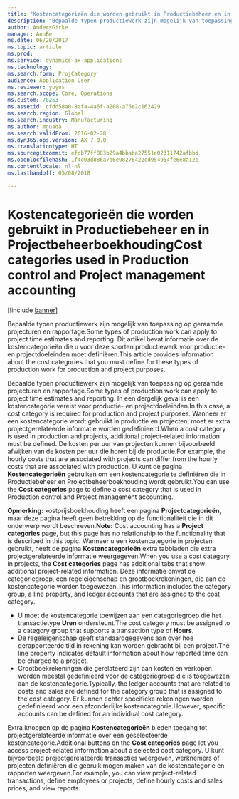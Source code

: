 ```yaml
---
title: "Kostencategorieën die worden gebruikt in Productiebeheer en in Projectbeheerboekhouding"
description: "Bepaalde typen productiewerk zijn mogelijk van toepassing op geraamde projecturen en rapportage. Dit artikel bevat informatie over de kostencategorieën die u voor deze soorten productiewerk voor productie- en projectdoeleinden moet definiëren."
author: AndersGirke
manager: AnnBe
ms.date: 06/20/2017
ms.topic: article
ms.prod: 
ms.service: dynamics-ax-applications
ms.technology: 
ms.search.form: ProjCategory
audience: Application User
ms.reviewer: yuyus
ms.search.scope: Core, Operations
ms.custom: 78253
ms.assetid: cfdd58a0-8afa-4a6f-a208-a76e2c162429
ms.search.region: Global
ms.search.industry: Manufacturing
ms.author: mguada
ms.search.validFrom: 2016-02-28
ms.dyn365.ops.version: AX 7.0.0
ms.translationtype: HT
ms.sourcegitcommit: efcb77ff883b29a4bbaba27551e02311742afbbd
ms.openlocfilehash: 1f4c03d886a7a6e98276422cd954954fe6e8a12e
ms.contentlocale: nl-nl
ms.lasthandoff: 05/08/2018

---
```


# <a name="cost-categories-used-in-production-control-and-project-management-accounting"></a><span data-ttu-id="f8b4e-104">Kostencategorieën die worden gebruikt in Productiebeheer en in Projectbeheerboekhouding</span><span class="sxs-lookup"><span data-stu-id="f8b4e-104">Cost categories used in Production control and Project management accounting</span></span>

[!include [banner](../includes/banner.md)]

<span data-ttu-id="f8b4e-105">Bepaalde typen productiewerk zijn mogelijk van toepassing op geraamde projecturen en rapportage.</span><span class="sxs-lookup"><span data-stu-id="f8b4e-105">Some types of production work can apply to project time estimates and reporting.</span></span> <span data-ttu-id="f8b4e-106">Dit artikel bevat informatie over de kostencategorieën die u voor deze soorten productiewerk voor productie- en projectdoeleinden moet definiëren.</span><span class="sxs-lookup"><span data-stu-id="f8b4e-106">This article provides information about the cost categories that you must define for these types of production work for production and project purposes.</span></span>

<span data-ttu-id="f8b4e-107">Bepaalde typen productiewerk zijn mogelijk van toepassing op geraamde projecturen en rapportage.</span><span class="sxs-lookup"><span data-stu-id="f8b4e-107">Some types of production work can apply to project time estimates and reporting.</span></span> <span data-ttu-id="f8b4e-108">In een dergelijk geval is een kostencategorie vereist voor productie- en projectdoeleinden.</span><span class="sxs-lookup"><span data-stu-id="f8b4e-108">In this case, a cost category is required for production and project purposes.</span></span> <span data-ttu-id="f8b4e-109">Wanneer er een kostencategorie wordt gebruikt in productie en projecten, moet er extra projectgerelateerde informatie worden gedefinieerd.</span><span class="sxs-lookup"><span data-stu-id="f8b4e-109">When a cost category is used in production and projects, additional project-related information must be defined.</span></span> <span data-ttu-id="f8b4e-110">De kosten per uur van projecten kunnen bijvoorbeeld afwijken van de kosten per uur die horen bij de productie.</span><span class="sxs-lookup"><span data-stu-id="f8b4e-110">For example, the hourly costs that are associated with projects can differ from the hourly costs that are associated with production.</span></span> <span data-ttu-id="f8b4e-111">U kunt de pagina **Kostencategorieën** gebruiken om een kostencategorie te definiëren die in Productiebeheer en Projectbeheerboekhouding wordt gebruikt.</span><span class="sxs-lookup"><span data-stu-id="f8b4e-111">You can use the **Cost categories** page to define a cost category that is used in Production control and Project management accounting.</span></span> 

<span data-ttu-id="f8b4e-112">**Opmerking:** kostprijsboekhouding heeft een pagina **Projectcategorieën**, maar deze pagina heeft geen betrekking op de functionaliteit die in dit onderwerp wordt beschreven.</span><span class="sxs-lookup"><span data-stu-id="f8b4e-112">**Note:** Cost accounting has a **Project categories** page, but this page has no relationship to the functionality that is described in this topic.</span></span> <span data-ttu-id="f8b4e-113">Wanneer u een kostencategorie in projecten gebruikt, heeft de pagina **Kostencategorieën** extra tabbladen die extra projectgerelateerde informatie weergegeven.</span><span class="sxs-lookup"><span data-stu-id="f8b4e-113">When you use a cost category in projects, the **Cost categories** page has additional tabs that show additional project-related information.</span></span> <span data-ttu-id="f8b4e-114">Deze informatie omvat de categoriegroep, een regeleigenschap en grootboekrekeningen, die aan de kostencategorie worden toegewezen.</span><span class="sxs-lookup"><span data-stu-id="f8b4e-114">This information includes the category group, a line property, and ledger accounts that are assigned to the cost category.</span></span>

-   <span data-ttu-id="f8b4e-115">U moet de kostencategorie toewijzen aan een categoriegroep die het transactietype **Uren** ondersteunt.</span><span class="sxs-lookup"><span data-stu-id="f8b4e-115">The cost category must be assigned to a category group that supports a transaction type of **Hours**.</span></span>
-   <span data-ttu-id="f8b4e-116">De regeleigenschap geeft standaardgegevens aan over hoe gerapporteerde tijd in rekening kan worden gebracht bij een project.</span><span class="sxs-lookup"><span data-stu-id="f8b4e-116">The line property indicates default information about how reported time can be charged to a project.</span></span>
-   <span data-ttu-id="f8b4e-117">Grootboekrekeningen die gerelateerd zijn aan kosten en verkopen worden meestal gedefinieerd voor de categoriegroep die is toegewezen aan de kostencategorie.</span><span class="sxs-lookup"><span data-stu-id="f8b4e-117">Typically, the ledger accounts that are related to costs and sales are defined for the category group that is assigned to the cost category.</span></span> <span data-ttu-id="f8b4e-118">Er kunnen echter specifieke rekeningen worden gedefinieerd voor een afzonderlijke kostencategorie.</span><span class="sxs-lookup"><span data-stu-id="f8b4e-118">However, specific accounts can be defined for an individual cost category.</span></span>

<span data-ttu-id="f8b4e-119">Extra knoppen op de pagina **Kostencategorieën** bieden toegang tot projectgerelateerde informatie over een geselecteerde kostencategorie.</span><span class="sxs-lookup"><span data-stu-id="f8b4e-119">Additional buttons on the **Cost categories** page let you access project-related information about a selected cost category.</span></span> <span data-ttu-id="f8b4e-120">U kunt bijvoorbeeld projectgerelateerde transacties weergeven, werknemers of projecten definiëren die gebruik mogen maken van de kostencategorie en rapporten weergeven.</span><span class="sxs-lookup"><span data-stu-id="f8b4e-120">For example, you can view project-related transactions, define employees or projects, define hourly costs and sales prices, and view reports.</span></span>





